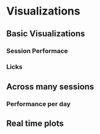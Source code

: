 # Visualizations

## Basic Visualizations

### Session Performace

### Licks

## Across many sessions

### Performance per day

## Real time plots

